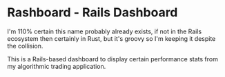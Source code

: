 # Rashboard - Rails Dashboard

I'm 110% certain this name probably already exists, if not in the Rails ecosystem then certainly in Rust, but it's groovy so I'm keeping it despite the collision.

This is a Rails-based dashboard to display certain performance stats from my algorithmic trading application.
